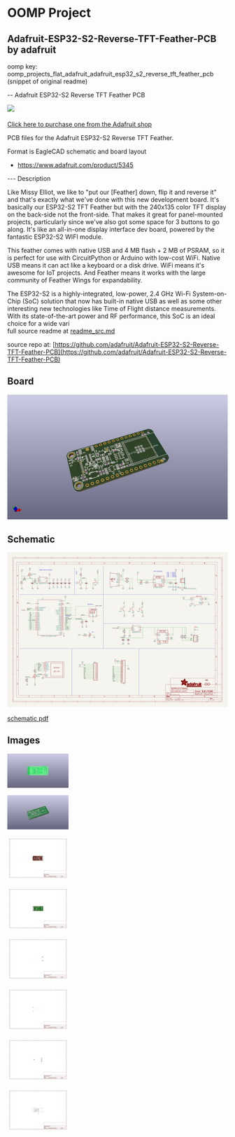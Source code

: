 # OOMP Project  
## Adafruit-ESP32-S2-Reverse-TFT-Feather-PCB  by adafruit  
  
oomp key: oomp_projects_flat_adafruit_adafruit_esp32_s2_reverse_tft_feather_pcb  
(snippet of original readme)  
  
-- Adafruit ESP32-S2 Reverse TFT Feather PCB  
  
<a href="http://www.adafruit.com/products/5345"><img src="assets/5345.jpg?raw=true" width="500px"><br/>  
Click here to purchase one from the Adafruit shop</a>  
  
PCB files for the Adafruit ESP32-S2 Reverse TFT Feather.   
  
Format is EagleCAD schematic and board layout  
* https://www.adafruit.com/product/5345  
  
--- Description  
  
Like Missy Elliot, we like to "put our [Feather] down, flip it and reverse it" and that's exactly what we've done with this new development board. It's basically our ESP32-S2 TFT Feather but with the 240x135 color TFT display on the back-side not the front-side. That makes it great for panel-mounted projects, particularly since we've also got some space for 3 buttons to go along. It's like an all-in-one display interface dev board, powered by the fantastic ESP32-S2 WIFI module.  
  
This feather comes with native USB and 4 MB flash + 2 MB of PSRAM, so it is perfect for use with CircuitPython or Arduino with low-cost WiFi. Native USB means it can act like a keyboard or a disk drive. WiFi means it's awesome for IoT projects. And Feather means it works with the large community of Feather Wings for expandability.  
  
The ESP32-S2 is a highly-integrated, low-power, 2.4 GHz Wi-Fi System-on-Chip (SoC) solution that now has built-in native USB as well as some other interesting new technologies like Time of Flight distance measurements. With its state-of-the-art power and RF performance, this SoC is an ideal choice for a wide vari  
  full source readme at [readme_src.md](readme_src.md)  
  
source repo at: [https://github.com/adafruit/Adafruit-ESP32-S2-Reverse-TFT-Feather-PCB](https://github.com/adafruit/Adafruit-ESP32-S2-Reverse-TFT-Feather-PCB)  
## Board  
  
[![working_3d.png](working_3d_600.png)](working_3d.png)  
## Schematic  
  
[![working_schematic.png](working_schematic_600.png)](working_schematic.png)  
  
[schematic pdf](working_schematic.pdf)  
## Images  
  
[![working_3D_bottom.png](working_3D_bottom_140.png)](working_3D_bottom.png)  
  
[![working_3D_top.png](working_3D_top_140.png)](working_3D_top.png)  
  
[![working_assembly_page_01.png](working_assembly_page_01_140.png)](working_assembly_page_01.png)  
  
[![working_assembly_page_02.png](working_assembly_page_02_140.png)](working_assembly_page_02.png)  
  
[![working_assembly_page_03.png](working_assembly_page_03_140.png)](working_assembly_page_03.png)  
  
[![working_assembly_page_04.png](working_assembly_page_04_140.png)](working_assembly_page_04.png)  
  
[![working_assembly_page_05.png](working_assembly_page_05_140.png)](working_assembly_page_05.png)  
  
[![working_assembly_page_06.png](working_assembly_page_06_140.png)](working_assembly_page_06.png)  
